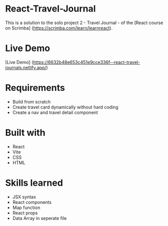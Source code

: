 # React-Travel-Journal
This is a solution to the solo project 2 - Travel Journal - of the [React course on Scrimba] (https://scrimba.com/learn/learnreact).

# Live Demo
[Live Demo] (https://6632b48e653c451e9cce336f--react-travel-journals.netlify.app/)

# Requirements
- Build from scratch
- Create travel card dynamically without hard coding 
- Create a nav and travel detail component

# Built with
- React
- Vite
- CSS
- HTML

# Skills learned
- JSX syntax
- React components
- Map function
- React props
- Data Array in seperate file
